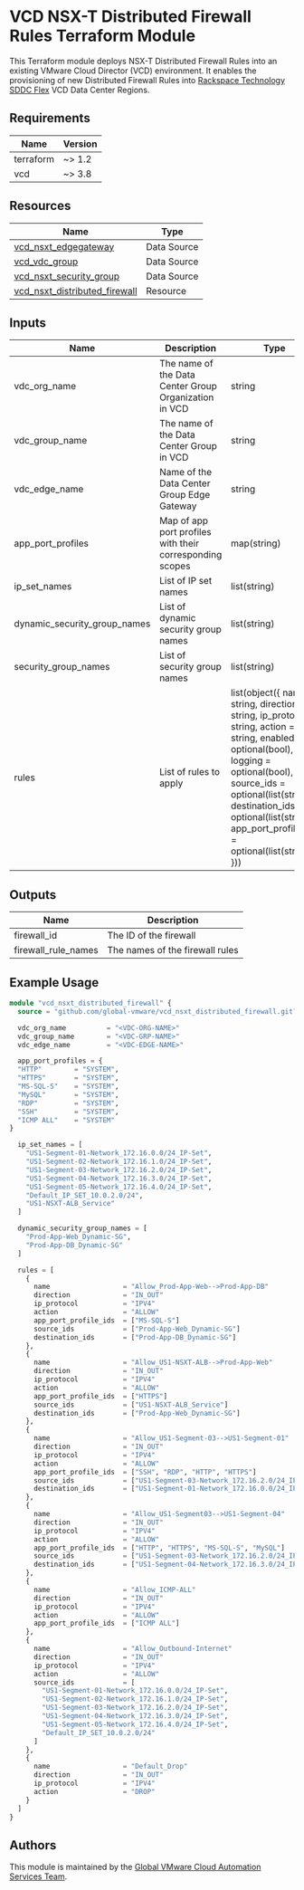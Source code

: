 # VCD NSX-T Distributed Firewall Rules Terraform Module

This Terraform module deploys NSX-T Distributed Firewall Rules into an existing VMware Cloud Director (VCD) environment. It enables the provisioning of new Distributed Firewall Rules into [Rackspace Technology SDDC Flex](https://www.rackspace.com/cloud/private/software-defined-data-center-flex) VCD Data Center Regions.

## Requirements

| Name | Version |
|------|---------|
| terraform | ~> 1.2 |
| vcd | ~> 3.8 |

## Resources

| Name | Type |
|------|------|
| [vcd_nsxt_edgegateway](https://registry.terraform.io/providers/vmware/vcd/latest/docs/data-sources/nsxt_edgegateway) | Data Source |
| [vcd_vdc_group](https://registry.terraform.io/providers/vmware/vcd/latest/docs/data-sources/vdc_group) | Data Source |
| [vcd_nsxt_security_group](https://registry.terraform.io/providers/vmware/vcd/latest/docs/resources/nsxt_security_group) | Data Source |
| [vcd_nsxt_distributed_firewall](https://registry.terraform.io/providers/vmware/vcd/latest/docs/resources/nsxt_distributed_firewall) | Resource |

## Inputs

| Name | Description | Type | Default | Required |
|------|-------------|------|---------|----------|
| vdc_org_name | The name of the Data Center Group Organization in VCD | string | - | yes |
| vdc_group_name | The name of the Data Center Group in VCD | string | - | yes |
| vdc_edge_name | Name of the Data Center Group Edge Gateway | string | - | yes |
| app_port_profiles | Map of app port profiles with their corresponding scopes | map(string) | {} | no |
| ip_set_names | List of IP set names | list(string) | [] | no |
| dynamic_security_group_names | List of dynamic security group names | list(string) | [] | no |
| security_group_names | List of security group names | list(string) | [] | no |
| rules | List of rules to apply | list(object({ name = string, direction = string, ip_protocol = string, action = string, enabled = optional(bool), logging = optional(bool), source_ids = optional(list(string)), destination_ids = optional(list(string)), app_port_profile_ids = optional(list(string)) })) | [] | no |

## Outputs

| Name | Description |
|------|-------------|
| firewall_id | The ID of the firewall |
| firewall_rule_names | The names of the firewall rules |

## Example Usage

```terraform
module "vcd_nsxt_distributed_firewall" {
  source = "github.com/global-vmware/vcd_nsxt_distributed_firewall.git?ref=v1.1.0"

  vdc_org_name          = "<VDC-ORG-NAME>"
  vdc_group_name        = "<VDC-GRP-NAME>"
  vdc_edge_name         = "<VDC-EDGE-NAME>"

  app_port_profiles = {
  "HTTP"        = "SYSTEM",
  "HTTPS"       = "SYSTEM",
  "MS-SQL-S"    = "SYSTEM",
  "MySQL"       = "SYSTEM",
  "RDP"         = "SYSTEM",
  "SSH"         = "SYSTEM",
  "ICMP ALL"    = "SYSTEM"
}

  ip_set_names = [
    "US1-Segment-01-Network_172.16.0.0/24_IP-Set",
    "US1-Segment-02-Network_172.16.1.0/24_IP-Set",
    "US1-Segment-03-Network_172.16.2.0/24_IP-Set",
    "US1-Segment-04-Network_172.16.3.0/24_IP-Set",
    "US1-Segment-05-Network_172.16.4.0/24_IP-Set",
    "Default_IP_SET_10.0.2.0/24",
    "US1-NSXT-ALB_Service"
  ]

  dynamic_security_group_names = [
    "Prod-App-Web_Dynamic-SG",
    "Prod-App-DB_Dynamic-SG"
  ]

  rules = [
    {
      name                  = "Allow_Prod-App-Web-->Prod-App-DB"
      direction             = "IN_OUT"
      ip_protocol           = "IPV4"
      action                = "ALLOW"
      app_port_profile_ids  = ["MS-SQL-S"]
      source_ids            = ["Prod-App-Web_Dynamic-SG"]
      destination_ids       = ["Prod-App-DB_Dynamic-SG"]
    },
    {
      name                  = "Allow_US1-NSXT-ALB-->Prod-App-Web"
      direction             = "IN_OUT"
      ip_protocol           = "IPV4"
      action                = "ALLOW"
      app_port_profile_ids  = ["HTTPS"]
      source_ids            = ["US1-NSXT-ALB_Service"]
      destination_ids       = ["Prod-App-Web_Dynamic-SG"]
    },
    {
      name                  = "Allow_US1-Segment-03-->US1-Segment-01"
      direction             = "IN_OUT"
      ip_protocol           = "IPV4"
      action                = "ALLOW"
      app_port_profile_ids  = ["SSH", "RDP", "HTTP", "HTTPS"]
      source_ids            = ["US1-Segment-03-Network_172.16.2.0/24_IP-Set"]
      destination_ids       = ["US1-Segment-01-Network_172.16.0.0/24_IP-Set"]
    },
    {
      name                  = "Allow_US1-Segment03-->US1-Segment-04"
      direction             = "IN_OUT"
      ip_protocol           = "IPV4"
      action                = "ALLOW"
      app_port_profile_ids  = ["HTTP", "HTTPS", "MS-SQL-S", "MySQL"]
      source_ids            = ["US1-Segment-03-Network_172.16.2.0/24_IP-Set"]
      destination_ids       = ["US1-Segment-04-Network_172.16.3.0/24_IP-Set"]
    },
    {
      name                  = "Allow_ICMP-ALL"
      direction             = "IN_OUT"
      ip_protocol           = "IPV4"
      action                = "ALLOW"
      app_port_profile_ids  = ["ICMP ALL"]
    },
    {
      name                  = "Allow_Outbound-Internet"
      direction             = "IN_OUT"
      ip_protocol           = "IPV4"
      action                = "ALLOW"
      source_ids            = [
        "US1-Segment-01-Network_172.16.0.0/24_IP-Set",
        "US1-Segment-02-Network_172.16.1.0/24_IP-Set",
        "US1-Segment-03-Network_172.16.2.0/24_IP-Set",
        "US1-Segment-04-Network_172.16.3.0/24_IP-Set",
        "US1-Segment-05-Network_172.16.4.0/24_IP-Set",
        "Default_IP_SET_10.0.2.0/24"
      ]
    },
    {
      name                  = "Default_Drop"
      direction             = "IN_OUT"
      ip_protocol           = "IPV4"
      action                = "DROP"
    }
  ]
}
```

## Authors

This module is maintained by the [Global VMware Cloud Automation Services Team](https://github.com/global-vmware).